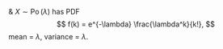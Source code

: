 &
$X \sim \operatorname{Po}(\lambda)$ has PDF
$$
f(k) = e^{-\lambda} \frac{\lambda^k}{k!},
$$
mean = $\lambda$, variance = $\lambda$.
<!--SR:!2023-05-09,2,170-->